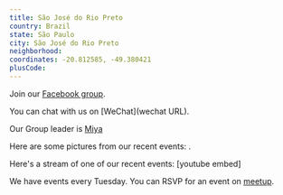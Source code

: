 ```yaml
---
title: São José do Rio Preto
country: Brazil
state: São Paulo
city: São José do Rio Preto
neighborhood: 
coordinates: -20.812585, -49.380421
plusCode:
---
```

Join our [Facebook group](https://www.facebook.com/groups/free.code.camp.saojosedoriopreto).

You can chat with us on [WeChat](wechat URL).

Our Group leader is [Miya](freecodecamp.org/miya)

Here are some pictures from our recent events:
![]().

Here's a stream of one of our recent events:
[youtube embed]

We have events every Tuesday. You can RSVP for an event on [meetup](meetupurl).
